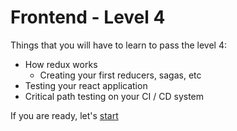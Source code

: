 # Frontend - Level 4

Things that you will have to learn to pass the level 4:
- How redux works
  - Creating your first reducers, sagas, etc
- Testing your react application
- Critical path testing on your CI / CD system


If you are ready, let's [start](program/frontend/level-4/EXERCISES.md)
